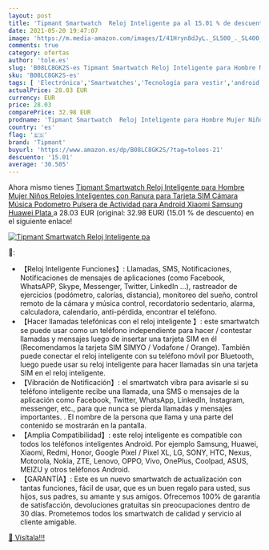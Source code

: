 ```yaml
---
layout: post
title: 'Tipmant Smartwatch  Reloj Inteligente pa al 15.01 % de descuento'
date: 2021-05-20 19:47:07
image: 'https://m.media-amazon.com/images/I/41Hryn8dJyL._SL500_._SL400_.jpg'
comments: true
category: ofertas
author: 'tole.es'
slug: 'B08LC8GK2S-es Tipmant Smartwatch Reloj Inteligente para Hombre Mujer...'
sku: 'B08LC8GK2S-es'
tags: [ 'Electrónica','Smartwatches','Tecnología para vestir','android','tipmant', ]
actualPrice: 28.03 EUR
currency: EUR
price: 28.03
comparePrice: 32.98 EUR
prodname: 'Tipmant Smartwatch  Reloj Inteligente para Hombre Mujer Niños  Relojes Inteligentes con Ranura para Tarjeta SIM Cámara Música Podometro Pulsera de Actividad para Android Xiaomi Samsung Huawei  Plata '
country: 'es'
flag: '🇪🇸'
brand: 'Tipmant'
buyurl: 'https://www.amazon.es/dp/B08LC8GK2S/?tag=tolees-21'
descuento: '15.01'
average: '30.505'
---
```


Ahora mismo tienes [Tipmant Smartwatch  Reloj Inteligente para Hombre Mujer Niños  Relojes Inteligentes con Ranura para Tarjeta SIM Cámara Música Podometro Pulsera de Actividad para Android Xiaomi Samsung Huawei  Plata ](https://www.amazon.es/dp/B08LC8GK2S/?tag=tolees-21) a 28.03 EUR (original: 32.98 EUR) (15.01 %  de descuento) en el siguiente enlace!

[![Tipmant Smartwatch  Reloj Inteligente pa](https://m.media-amazon.com/images/I/41Hryn8dJyL._SL500_._SL400_.jpg)](https://www.amazon.es/dp/B08LC8GK2S/?tag=tolees-21)

🔎:

- 【Reloj Inteligente Funciones】: Llamadas, SMS, Notificaciones, Notificaciones de mensajes de aplicaciones (como Facebook, WhatsAPP, Skype, Messenger, Twitter, LinkedIn ...), rastreador de ejercicios (podómetro, calorías, distancia), monitoreo del sueño, control remoto de la cámara y música control, recordatorio sedentario, alarma, calculadora, calendario, anti-pérdida, encontrar el teléfono.
- 【Hacer llamadas telefónicas con el reloj inteligente 】: este smartwatch se puede usar como un teléfono independiente para hacer / contestar llamadas y mensajes luego de insertar una tarjeta SIM en él (Recomendamos la tarjeta SIM SIMYO / Vodafone / Orange). También puede conectar el reloj inteligente con su teléfono móvil por Bluetooth, luego puede usar su reloj inteligente para hacer llamadas sin una tarjeta SIM en el reloj inteligente.
- 【Vibración de Notificación】: el smartwatch vibra para avisarle si su teléfono inteligente recibe una llamada, una SMS o mensajes de la aplicación como Facebook, Twitter, WhatsApp, LinkedIn, Instagram, messenger, etc., para que nunca se pierda llamadas y mensajes importantes. . El nombre de la persona que llama y una parte del contenido se mostrarán en la pantalla.
- 【Amplia Compatibilidad】: este reloj inteligente es compatible con todos los teléfonos inteligentes Android. Por ejemplo Samsung, Huawei, Xiaomi, Redmi, Honor, Google Pixel / Pixel XL, LG, SONY, HTC, Nexus, Motorola, Nokia, ZTE, Lenovo, OPPO, Vivo, OnePlus, Coolpad, ASUS, MEIZU y otros teléfonos Android.
- 【GARANTÍA】: Este es un nuevo smartwatch de actualización con tantas funciones, fácil de usar, que es un buen regalo para usted, sus hijos, sus padres, su amante y sus amigos. Ofrecemos 100% de garantía de satisfacción, devoluciones gratuitas sin preocupaciones dentro de 30 días. Prometemos todos los smartwatch de calidad y servicio al cliente amigable.

[🛒 Visítala!!!](https://www.amazon.es/dp/B08LC8GK2S/?tag=tolees-21)
